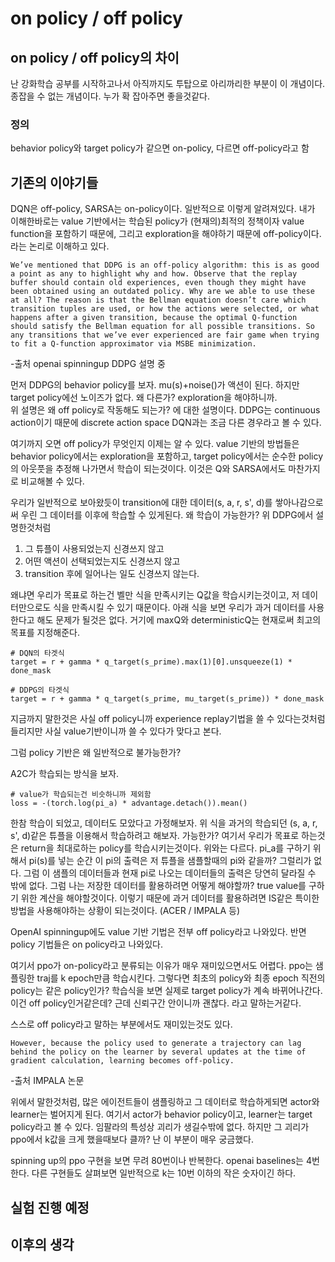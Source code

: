 # on policy / off policy

## on policy / off policy의 차이

난 강화학습 공부를 시작하고나서 아직까지도 투탑으로 아리까리한 부분이 이 개념이다. 종잡을 수 없는 개념이다. 누가 확 잡아주면 좋을것같다.

### 정의
behavior policy와 target policy가 같으면 on-policy, 다르면 off-policy라고 함

## 기존의 이야기들  
DQN은 off-policy, SARSA는 on-policy이다. 일반적으로 이렇게 알려져있다. 내가 이해한바로는 value 기반에서는 학습된 policy가 (현재의)최적의 정책이자 value function을 포함하기 때문에, 그리고 exploration을 해야하기 때문에 off-policy이다. 라는 논리로 이해하고 있다.

```
We’ve mentioned that DDPG is an off-policy algorithm: this is as good a point as any to highlight why and how. Observe that the replay buffer should contain old experiences, even though they might have been obtained using an outdated policy. Why are we able to use these at all? The reason is that the Bellman equation doesn’t care which transition tuples are used, or how the actions were selected, or what happens after a given transition, because the optimal Q-function should satisfy the Bellman equation for all possible transitions. So any transitions that we’ve ever experienced are fair game when trying to fit a Q-function approximator via MSBE minimization.
```
-출처 openai spinningup DDPG 설명 중

먼저 DDPG의 behavior policy를 보자. mu(s)+noise()가 액션이 된다. 하지만 target policy에선 노이즈가 없다. 왜 다른가? exploration을 해야하니까.  
위 설명은 왜 off policy로 작동해도 되는가? 에 대한 설명이다. DDPG는 continuous action이기 때문에 discrete action space DQN과는 조금 다른 경우라고 볼 수 있다.

여기까지 오면 off policy가 무엇인지 이제는 알 수 있다. value 기반의 방법들은 behavior policy에서는 exploration을 포함하고, target policy에서는 순수한 policy의 아웃풋을 추정해 나가면서 학습이 되는것이다. 이것은 Q와 SARSA에서도 마찬가지로 비교해볼 수 있다.

우리가 일반적으로 보아왔듯이 transition에 대한 데이터(s, a, r, s', d)를 쌓아나감으로써 우린 그 데이터를 이후에 학습할 수 있게된다. 왜 학습이 가능한가? 위 DDPG에서 설명한것처럼 
1. 그 튜플이 사용되었는지 신경쓰지 않고
2. 어떤 액션이 선택되었는지도 신경쓰지 않고
3. transition 후에 일어나는 일도 신경쓰지 않는다.  

왜냐면 우리가 목표로 하는건 벨만 식을 만족시키는 Q값을 학습시키는것이고, 저 데이터만으로도 식을 만족시킬 수 있기 때문이다. 아래 식을 보면 우리가 과거 데이터를 사용한다고 해도 문제가 될것은 없다. 거기에 maxQ와 deterministicQ는 현재로써 최고의 목표를 지정해준다.
```
# DQN의 타겟식
target = r + gamma * q_target(s_prime).max(1)[0].unsqueeze(1) * done_mask
```
```
# DDPG의 타겟식
target = r + gamma * q_target(s_prime, mu_target(s_prime)) * done_mask
```
지금까지 말한것은 사실 off policy니까 experience replay기법을 쓸 수 있다는것처럼 들리지만 사실 value기반이니까 쓸 수 있다가 맞다고 본다.

그럼 policy 기반은 왜 일반적으로 불가능한가? 

A2C가 학습되는 방식을 보자.
```
# value가 학습되는건 비슷하니까 제외함
loss = -(torch.log(pi_a) * advantage.detach()).mean()
```
한참 학습이 되었고, 데이터도 모았다고 가정해보자. 위 식을 과거의 학습되던 (s, a, r, s', d)같은 튜플을 이용해서 학습하려고 해보자. 가능한가? 여기서 우리가 목표로 하는것은 return을 최대로하는 policy를 학습시키는것이다. 위와는 다르다. pi_a를 구하기 위해서 pi(s)를 넣는 순간 이 pi의 출력은 저 튜플을 샘플할때의 pi와 같을까? 그럴리가 없다. 그럼 이 샘플의 데이터들과 현재 pi로 나오는 데이터들의 출력은 당연히 달라질 수 밖에 없다. 그럼 나는 저장한 데이터를 활용하려면 어떻게 해야할까? true value를 구하기 위한 계산을 해야할것이다. 이렇기 때문에 과거 데이터를 활용하려면 IS같은 특이한 방법을 사용해야하는 상황이 되는것이다. (ACER / IMPALA 등) 

OpenAI spinningup에도 value 기반 기법은 전부 off policy라고 나와있다. 반면 policy 기법들은 on policy라고 나와있다. 

여기서 ppo가 on-policy라고 분류되는 이유가 매우 재미있으면서도 어렵다. ppo는 샘플링한 traj를 k epoch만큼 학습시킨다. 그렇다면 최초의 policy와 최종 epoch 직전의 policy는 같은 policy인가? 학습식을 보면 실제로 target policy가 계속 바뀌어나간다. 이건 off policy인거같은데? 근데 신뢰구간 안이니까 괜찮다. 라고 말하는거같다. 

스스로 off policy라고 말하는 부분에서도 재미있는것도 있다.
```
However, because the policy used to generate a trajectory can lag behind the policy on the learner by several updates at the time of gradient calculation, learning becomes off-policy. 
```
-출처 IMPALA 논문  

위에서 말한것처럼, 많은 에이전트들이 샘플링하고 그 데이터로 학습하게되면 actor와 learner는 벌어지게 된다. 여기서 actor가 behavior policy이고, learner는 target policy라고 볼 수 있다. 임팔라의 특성상 괴리가 생길수밖에 없다. 하지만 그 괴리가 ppo에서 k값을 크게 했을때보다 클까? 난 이 부분이 매우 궁금했다. 

spinning up의 ppo 구현을 보면 무려 80번이나 반복한다. openai baselines는 4번 한다. 다른 구현들도 살펴보면 일반적으로 k는 10번 이하의 작은 숫자이긴 하다. 

## 실험 진행 예정



## 이후의 생각

